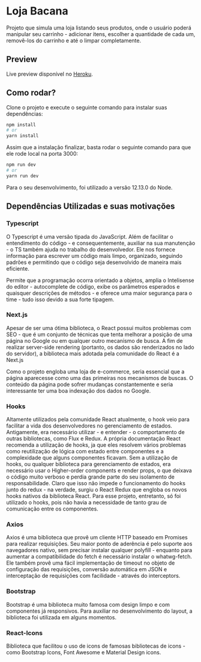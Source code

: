 # Loja Bacana

Projeto que simula uma loja listando seus produtos, onde o usuário poderá manipular seu carrinho - adicionar itens, escolher a quantidade de cada um, removê-los do carrinho e até o limpar completamente. 

## Preview

Live preview disponível no [Heroku](https://lojabacana.herokuapp.com/).

## Como rodar?

Clone o projeto e execute o seguinte comando para instalar suas dependências:

```bash
npm install
# or
yarn install
```

Assim que a instalação finalizar, basta rodar o seguinte comando para que ele rode local na porta 3000:

```bash
npm run dev
# or
yarn run dev
```

Para o seu desenvolvimento, foi utilizado a versão 12.13.0 do Node.

## Dependências Utilizadas e suas motivações 

### Typescript

O Typescript é uma versão tipada do JavaScript. Além de facilitar o entendimento do código - e consequentemente, auxiliar na sua manutenção - o TS também ajuda no trabalho do desenvolvedor. Ele nos fornece informação para escrever um código mais limpo, organizado, seguindo padrões e permitindo que o código seja desenvolvido de maneira mais eficiente. 

Permite que a programação ocorra orientado a objetos, amplia o Intelisense do editor - autocomplete de código, exibe os parâmetros esperados e quaisquer descrições de métodos - e oferece uma maior segurança para o time - tudo isso devido a sua forte tipagem. 

### Next.js
Apesar de ser uma ótima biblioteca, o React possui muitos problemas com SEO - que é um conjunto de técnicas que tenta melhorar a posição de uma página no Google ou em qualquer outro mecanismo de busca. A fim de realizar server-side rendering (portanto, os dados são renderizados no lado do servidor), a biblioteca mais adotada pela comunidade do React é a Next.js

Como o projeto engloba uma loja de e-commerce, seria essencial que a página aparecesse como uma das primeiras nos mecanismos de buscas. O conteúdo da página pode sofrer mudanças constantemente e seria interessante ter uma boa indexação dos dados no Google. 


### Hooks
Altamente utilizados pela comunidade React atualmente, o hook veio para facilitar a vida dos desenvolvedores no gerenciamento de estados. Antigamente, era necessário utilizar - e entender - o comportamento de outras bibliotecas, como Flux e Redux. A própria documentação React recomenda a utilização de hooks, ja que eles resolvem vários problemas como reutilização de lógica com estado entre componentes e a complexidade que alguns componentes ficavam. 
Sem a utilização de hooks, ou qualquer biblioteca para gerenciamento de estados, era necessário usar o Higher-order components e render props, o que deixava o código muito verboso e perdia grande parte do seu isolamento de responsabilidade.
Claro que isso não impede o funcionamento do hooks junto do redux - na verdade, surgiu o React Redux que engloba os novos hooks nativos da biblioteca React. Para esse projeto, entretanto, só foi utilizado o hooks, pois não havia a necessidade de tanto grau de comunicação entre os componentes.

### Axios
Axios é uma biblioteca que provê um cliente HTTP baseado em Promises para realizar requisições. Seu maior ponto de aderência é pelo suporte aos navegadores nativo, sem precisar instalar qualquer polyfill - enquanto para aumentar a compatibilidade do fetch é necessário instalar o whatwg-fetch. Ele também provê uma fácil implementação de timeout no objeto de configuração das requisições, conversão automática em JSON e interceptação de requisições com facilidade - através do interceptors. 

### Bootstrap
Bootstrap é uma biblioteca muito famosa com design limpo e com componentes já responsivos. Para auxiliar no desenvolvimento do layout, a biblioteca foi utilizada em alguns momentos.

### React-Icons
Biblioteca que facilitou o uso de icons de famosas bibliotecas de icons - como Bootstrap Icons, Font Awesome e Material Design icons. 

